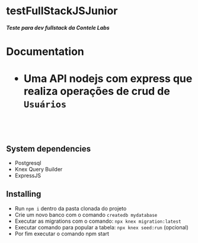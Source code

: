 # testFullStackJSJunior

<h5>Teste para dev fullstack da Contele Labs</h5>

<h1>Documentation<h1>

* Uma API nodejs com express que realiza operações de crud de ``Usuários``

<br>

<h2>System dependencies</h2>

* Postgresql
* Knex Query Builder
* ExpressJS

<h2>Installing</h2>

* Run ``npm i`` dentro da pasta clonada do projeto
* Crie um novo banco com o comando ``createdb mydatabase``
* Executar as migrations com o comando: ``npx knex migration:latest``
* Executar comando para popular a tabela: ``npx knex seed:run`` (opcional)
* Por fim executar o comando npm start

